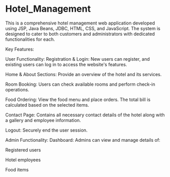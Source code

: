 # Hotel_Management
This is a comprehensive hotel management web application developed using JSP, Java Beans, JDBC, HTML, CSS, and JavaScript. The system is designed to cater to both customers and administrators with dedicated functionalities for each.

Key Features:

User Functionality:
Registration & Login: New users can register, and existing users can log in to access the website's features.

Home & About Sections: Provide an overview of the hotel and its services.

Room Booking: Users can check available rooms and perform check-in operations.

Food Ordering: View the food menu and place orders. The total bill is calculated based on the selected items.

Contact Page: Contains all necessary contact details of the hotel along with a gallery and employee information.

Logout: Securely end the user session.

Admin Functionality:
Dashboard: Admins can view and manage details of:

Registered users

Hotel employees

Food items
